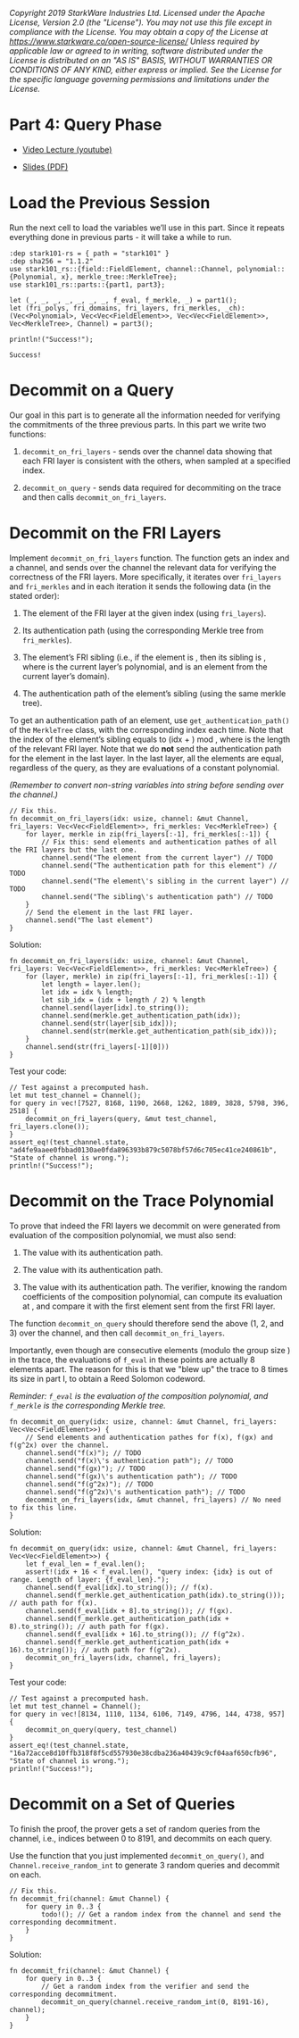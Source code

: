 _Copyright 2019 StarkWare Industries Ltd. Licensed under the Apache
License, Version 2.0 (the "License"). You may not use this file except
in compliance with the License. You may obtain a copy of the License at
<https://www.starkware.co/open-source-license/> Unless required by
applicable law or agreed to in writing, software distributed under the
License is distributed on an "AS IS" BASIS, WITHOUT WARRANTIES OR
CONDITIONS OF ANY KIND, either express or implied. See the License for
the specific language governing permissions and limitations under the
License._

# Part 4: Query Phase

- [Video Lecture
  (youtube)](https://www.youtube.com/watch?v=CxP28qM4tAc)

- [Slides
  (PDF)](https://starkware.co/wp-content/uploads/2021/12/STARK101-Part4.pdf)

# Load the Previous Session

Run the next cell to load the variables we’ll use in this part. Since it
repeats everything done in previous parts - it will take a while to run.

    :dep stark101-rs = { path = "stark101" }
    :dep sha256 = "1.1.2"
    use stark101_rs::{field::FieldElement, channel::Channel, polynomial::{Polynomial, x}, merkle_tree::MerkleTree};
    use stark101_rs::parts::{part1, part3};

    let (_, _, _, _, _, _, _, f_eval, f_merkle, _) = part1();
    let (fri_polys, fri_domains, fri_layers, fri_merkles, _ch): (Vec<Polynomial>, Vec<Vec<FieldElement>>, Vec<Vec<FieldElement>>, Vec<MerkleTree>, Channel) = part3();

    println!("Success!");

    Success!

# Decommit on a Query

Our goal in this part is to generate all the information needed for
verifying the commitments of the three previous parts. In this part we
write two functions:

1.  `decommit_on_fri_layers` - sends over the channel data showing that
    each FRI layer is consistent with the others, when sampled at a
    specified index.

2.  `decommit_on_query` - sends data required for decommiting on the
    trace and then calls `decommit_on_fri_layers`.

# Decommit on the FRI Layers

Implement `decommit_on_fri_layers` function. The function gets an index
and a channel, and sends over the channel the relevant data for
verifying the correctness of the FRI layers. More specifically, it
iterates over `fri_layers` and `fri_merkles` and in each iteration it
sends the following data (in the stated order):

1.  The element of the FRI layer at the given index (using
    `fri_layers`).

2.  Its authentication path (using the corresponding Merkle tree from
    `fri_merkles`).

3.  The element’s FRI sibling (i.e., if the element is , then its
    sibling is , where is the current layer’s polynomial, and is an
    element from the current layer’s domain).

4.  The authentication path of the element’s sibling (using the same
    merkle tree).

To get an authentication path of an element, use
`get_authentication_path()` of the `MerkleTree` class, with the
corresponding index each time. Note that the index of the element’s
sibling equals to (idx + ) mod , where is the length of the relevant FRI
layer. Note that we do **not** send the authentication path for the
element in the last layer. In the last layer, all the elements are
equal, regardless of the query, as they are evaluations of a constant
polynomial.

_(Remember to convert non-string variables into string before sending
over the channel.)_

    // Fix this.
    fn decommit_on_fri_layers(idx: usize, channel: &mut Channel, fri_layers: Vec<Vec<FieldElement>>, fri_merkles: Vec<MerkleTree>) {
        for layer, merkle in zip(fri_layers[:-1], fri_merkles[:-1]) {
            // Fix this: send elements and authentication pathes of all the FRI layers but the last one.
            channel.send("The element from the current layer") // TODO
            channel.send("The authentication path for this element") // TODO
            channel.send("The element\'s sibling in the current layer") // TODO
            channel.send("The sibling\'s authentication path") // TODO
        }
        // Send the element in the last FRI layer.
        channel.send("The last element")
    }

Solution:

    fn decommit_on_fri_layers(idx: usize, channel: &mut Channel, fri_layers: Vec<Vec<FieldElement>>, fri_merkles: Vec<MerkleTree>) {
        for (layer, merkle) in zip(fri_layers[:-1], fri_merkles[:-1]) {
            let length = layer.len();
            let idx = idx % length;
            let sib_idx = (idx + length / 2) % length
            channel.send(layer[idx].to_string());
            channel.send(merkle.get_authentication_path(idx));
            channel.send(str(layer[sib_idx]));
            channel.send(str(merkle.get_authentication_path(sib_idx)));
        }
        channel.send(str(fri_layers[-1][0]))
    }

Test your code:

    // Test against a precomputed hash.
    let mut test_channel = Channel();
    for query in vec![7527, 8168, 1190, 2668, 1262, 1889, 3828, 5798, 396, 2518] {
        decommit_on_fri_layers(query, &mut test_channel, fri_layers.clone());
    }
    assert_eq!(test_channel.state, "ad4fe9aaee0fbbad0130ae0fda896393b879c5078bf57d6c705ec41ce240861b", "State of channel is wrong.");
    println!("Success!");

# Decommit on the Trace Polynomial

To prove that indeed the FRI layers we decommit on were generated from
evaluation of the composition polynomial, we must also send:

1.  The value with its authentication path.

2.  The value with its authentication path.

3.  The value with its authentication path. The verifier, knowing the
    random coefficients of the composition polynomial, can compute its
    evaluation at , and compare it with the first element sent from the
    first FRI layer.

The function `decommit_on_query` should therefore send the above (1, 2,
and 3) over the channel, and then call `decommit_on_fri_layers`.

Importantly, even though are consecutive elements (modulo the group size
) in the trace, the evaluations of `f_eval` in these points are actually
8 elements apart. The reason for this is that we "blew up" the trace to
8 times its size in part I, to obtain a Reed Solomon codeword.

_Reminder: `f_eval` is the evaluation of the composition polynomial, and
`f_merkle` is the corresponding Merkle tree._

    fn decommit_on_query(idx: usize, channel: &mut Channel, fri_layers: Vec<Vec<FieldElement>>) {
        // Send elements and authentication pathes for f(x), f(gx) and f(g^2x) over the channel.
        channel.send("f(x)"); // TODO
        channel.send("f(x)\'s authentication path"); // TODO
        channel.send("f(gx)"); // TODO
        channel.send("f(gx)\'s authentication path"); // TODO
        channel.send("f(g^2x)"); // TODO
        channel.send("f(g^2x)\'s authentication path"); // TODO
        decommit_on_fri_layers(idx, &mut channel, fri_layers) // No need to fix this line.
    }

Solution:

    fn decommit_on_query(idx: usize, channel: &mut Channel, fri_layers: Vec<Vec<FieldElement>>) {
        let f_eval_len = f_eval.len();
        assert!(idx + 16 < f_eval.len(), "query index: {idx} is out of range. Length of layer: {f_eval_len}.");
        channel.send(f_eval[idx].to_string()); // f(x).
        channel.send(f_merkle.get_authentication_path(idx).to_string())); // auth path for f(x).
        channel.send(f_eval[idx + 8].to_string()); // f(gx).
        channel.send(f_merkle.get_authentication_path(idx + 8).to_string()); // auth path for f(gx).
        channel.send(f_eval[idx + 16].to_string()); // f(g^2x).
        channel.send(f_merkle.get_authentication_path(idx + 16).to_string()); // auth path for f(g^2x).
        decommit_on_fri_layers(idx, channel, fri_layers);
    }

Test your code:

    // Test against a precomputed hash.
    let mut test_channel = Channel();
    for query in vec![8134, 1110, 1134, 6106, 7149, 4796, 144, 4738, 957] {
        decommit_on_query(query, test_channel)
    }
    assert_eq!(test_channel.state, "16a72acce8d10ffb318f8f5cd557930e38cdba236a40439c9cf04aaf650cfb96", "State of channel is wrong.");
    println!("Success!");

# Decommit on a Set of Queries

To finish the proof, the prover gets a set of random queries from the
channel, i.e., indices between 0 to 8191, and decommits on each query.

Use the function that you just implemented `decommit_on_query()`, and
`Channel.receive_random_int` to generate 3 random queries and decommit
on each.

    // Fix this.
    fn decommit_fri(channel: &mut Channel) {
        for query in 0..3 {
            todo!(); // Get a random index from the channel and send the corresponding decommitment.
        }
    }

Solution:

    fn decommit_fri(channel: &mut Channel) {
        for query in 0..3 {
            // Get a random index from the verifier and send the corresponding decommitment.
            decommit_on_query(channel.receive_random_int(0, 8191-16), channel);
        }
    }

